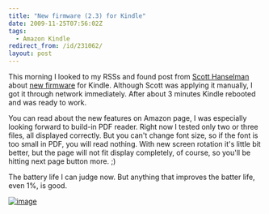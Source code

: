 ```yaml
---
title: "New firmware (2.3) for Kindle"
date: 2009-11-25T07:56:02Z
tags:
  - Amazon Kindle
redirect_from: /id/231062/
layout: post
---
```

This morning I looked to my RSSs and found post from [Scott Hanselman][1] about [new firmware][2] for Kindle. Although Scott was applying it manually, I got it through network immediately. After about 3 minutes Kindle rebooted and was ready to work.

You can read about the new features on Amazon page, I was especially looking forward to build-in PDF reader. Right now I tested only two or three files, all displayed correctly. But you can't change font size, so if the font is too small in PDF, you will read nothing. With new screen rotation it's little bit better, but the page will not fit display completely, of course, so you'll be hitting next page button more. ;)

The battery life I can judge now. But anything that improves the batter life, even 1%, is good.

[![image](/i/231062/kindle_update1_thumb.jpg)][3]

[1]: http://www.hanselman.com/blog/ScreenshotsAmazonKindle2GetsBetterBatteryLifeAndNativePDFSupport.aspx
[2]: http://www.amazon.com/gp/help/customer/display.html?nodeId=200324680
[3]: /i/231062/kindle_update1.jpg